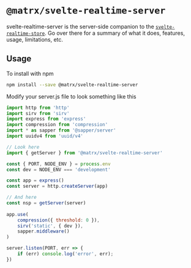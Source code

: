 # `@matrx/svelte-realtime-server`

svelte-realtime-server is the server-side companion to the [`svelte-realtime-store`](https://www.npmjs.com/package/@matrx/svelte-realtime-store). Go over there for a summary of what it does, features, usage, limitations, etc.

## Usage

To install with npm

```bash
npm install --save @matrx/svelte-realtime-server
```

Modify your server.js file to look something like this

```js
import http from 'http'
import sirv from 'sirv'
import express from 'express'
import compression from 'compression'
import * as sapper from '@sapper/server'
import uuidv4 from 'uuid/v4'

// Look here
import { getServer } from '@matrx/svelte-realtime-server'

const { PORT, NODE_ENV } = process.env
const dev = NODE_ENV === 'development'

const app = express()
const server = http.createServer(app)

// And here
const nsp = getServer(server)
  
app.use(
	compression({ threshold: 0 }),
	sirv('static', { dev }),
	sapper.middleware()
)

server.listen(PORT, err => {
	if (err) console.log('error', err);
})

```